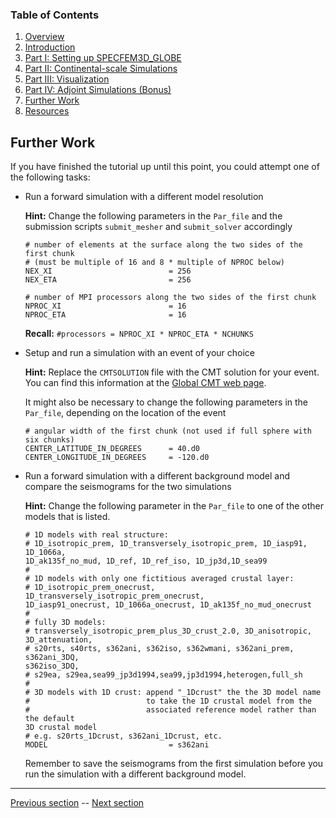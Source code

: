 ### Table of Contents
1. [Overview](/index.md)
2. [Introduction](/intro_specfem.md)
3. [Part I: Setting up SPECFEM3D_GLOBE](/setup_specfem3d.md)
4. [Part II: Continental-scale Simulations](/prepare_data.md)
5. [Part III: Visualization](/vis_seismo.md)
6. [Part IV: Adjoint Simulations (Bonus)](/run_adj_solver.md)
7. [Further Work](/further_work.md)
8. [Resources](/resources.md)


## Further Work
If you have finished the tutorial up until this point, you could attempt one of
the following tasks:
* Run a forward simulation with a different model resolution

  **Hint:** Change the following parameters in the `Par_file` and the submission
  scripts `submit_mesher` and `submit_solver` accordingly

      # number of elements at the surface along the two sides of the first chunk
      # (must be multiple of 16 and 8 * multiple of NPROC below)
      NEX_XI                          = 256
      NEX_ETA                         = 256
  
      # number of MPI processors along the two sides of the first chunk
      NPROC_XI                        = 16
      NPROC_ETA                       = 16

  **Recall:** `#processors = NPROC_XI * NPROC_ETA * NCHUNKS`

* Setup and run a simulation with an event of your choice

  **Hint:** Replace the `CMTSOLUTION` file with the CMT solution for your
  event. You can find this information at the [Global CMT web page](http://www.globalcmt.org/).

  It might also be necessary to change the following parameters in the
  `Par_file`, depending on the location of the event

      # angular width of the first chunk (not used if full sphere with six chunks)
      CENTER_LATITUDE_IN_DEGREES      = 40.d0
      CENTER_LONGITUDE_IN_DEGREES     = -120.d0

* Run a forward simulation with a different background model and compare the
  seismograms for the two simulations

  **Hint:** Change the following parameter in the `Par_file` to one of the
  other models that is listed.

      # 1D models with real structure:
      # 1D_isotropic_prem, 1D_transversely_isotropic_prem, 1D_iasp91, 1D_1066a,
      1D_ak135f_no_mud, 1D_ref, 1D_ref_iso, 1D_jp3d,1D_sea99
      #
      # 1D models with only one fictitious averaged crustal layer:
      # 1D_isotropic_prem_onecrust, 1D_transversely_isotropic_prem_onecrust,
      1D_iasp91_onecrust, 1D_1066a_onecrust, 1D_ak135f_no_mud_onecrust
      #
      # fully 3D models:
      # transversely_isotropic_prem_plus_3D_crust_2.0, 3D_anisotropic,
      3D_attenuation,
      # s20rts, s40rts, s362ani, s362iso, s362wmani, s362ani_prem, s362ani_3DQ,
      s362iso_3DQ,
      # s29ea, s29ea,sea99_jp3d1994,sea99,jp3d1994,heterogen,full_sh
      #
      # 3D models with 1D crust: append "_1Dcrust" the the 3D model name
      #                          to take the 1D crustal model from the
      #                          associated reference model rather than the default
      3D crustal model
      # e.g. s20rts_1Dcrust, s362ani_1Dcrust, etc.
      MODEL                           = s362ani

  Remember to save the seismograms from the first simulation before you run the
  simulation with a different background model.

---

[Previous section](/run_adj_kernel.md) -- [Next section](/resources.md)
